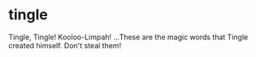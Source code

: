 tingle
======

Tingle, Tingle! Kooloo-Limpah! ...These are the magic words that Tingle created himself. Don't steal them!
